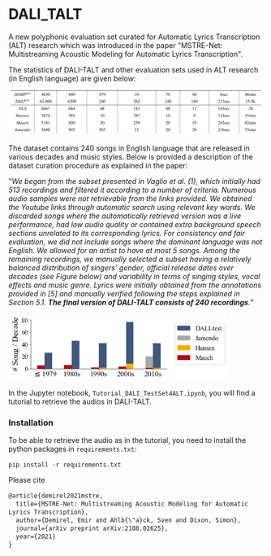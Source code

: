 # DALI_TALT

A new polyphonic evaluation set curated for Automatic Lyrics Transcription (ALT) research which was introduced in the paper "MSTRE-Net: Multistreaming Acoustic Modeling for Automatic Lyrics Transcription". 

The statistics of DALI-TALT and other evaluation sets used in ALT research (in English language) are given below:

![Alt text](images/tab_data.jpg "Statistics of DALI-TALT compared to other test sets used in lyrics transcription research (including MIREX2020).")


The dataset contains 240 songs in English language that are released in various decades and music styles. Below is provided a description of the dataset curation procedure as explained in the paper:

"_We began from the subset presented in Vaglio et al. (1), which initially had 513 recordings and filtered it according to a number of criteria. Numerous audio samples were not retrievable from the links provided. We obtained the Youtube links through automatic search using relevant key words. We discarded songs where the automatically retrieved version was a live performance, had low audio quality or contained extra background speech sections unrelated to its corresponding lyrics. For consistency and fair evaluation, we did not include songs where the dominant language was not English. We allowed for an artist to have at most 5 songs. Among the remaining recordings, we manually selected a subset having a relatively balanced distribution of singers’ gender, official release dates over decades (see Figure below) and variability in terms of singing styles, vocal effects and music genre. Lyrics were initially obtained from the annotations provided in [5] and manually verified following the steps explained in Section 5.1. **The final version of DALI-TALT consists of 240 recordings**._"



![Alt text](images/years.png "Distribuation of release years")


In the Jupyter notebook, ```Tutorial_DALI_TestSet4ALT.ipynb```, you will find a tutorial to retrieve the audios in DALI-TALT.


### Installation

To be able to retrieve the audio as in the tutorial, you need to install the python packages in ```requirements.txt```:

```
pip install -r requirements.txt
```


Please cite
```
@article{demirel2021mstre,
  title={MSTRE-Net: Multistreaming Acoustic Modeling for Automatic Lyrics Transcription},
  author={Demirel, Emir and Ahlb{\"a}ck, Sven and Dixon, Simon},
  journal={arXiv preprint arXiv:2108.02625},
  year={2021}
}
``` 
